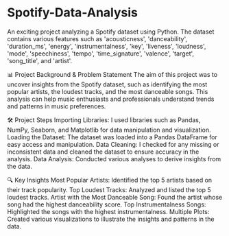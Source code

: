 # Spotify-Data-Analysis
An exciting project analyzing a Spotify dataset using Python. The dataset contains various features such as 'acousticness', 'danceability', 'duration_ms', 'energy', 'instrumentalness', 'key', 'liveness', 'loudness', 'mode', 'speechiness', 'tempo', 'time_signature', 'valence', 'target', 'song_title', and 'artist'.

📊 Project Background & Problem Statement
The aim of this project was to uncover insights from the Spotify dataset, such as identifying the most popular artists, the loudest tracks, and the most danceable songs. This analysis can help music enthusiasts and professionals understand trends and patterns in music preferences.

🛠 Project Steps
Importing Libraries: I used libraries such as Pandas, NumPy, Seaborn, and Matplotlib for data manipulation and visualization.
Loading the Dataset: The dataset was loaded into a Pandas DataFrame for easy access and manipulation.
Data Cleaning: I checked for any missing or inconsistent data and cleaned the dataset to ensure accuracy in the analysis.
Data Analysis: Conducted various analyses to derive insights from the data.

🔍 Key Insights
Most Popular Artists: Identified the top 5 artists based on their track popularity.
Top Loudest Tracks: Analyzed and listed the top 5 loudest tracks.
Artist with the Most Danceable Song: Found the artist whose song had the highest danceability score.
Top Instrumentalness Songs: Highlighted the songs with the highest instrumentalness.
Multiple Plots: Created various visualizations to illustrate the insights and patterns in the data.
